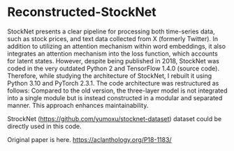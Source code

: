 # Reconstructed-StockNet
StockNet presents a clear pipeline for processing both time-series data, such as stock prices, and text data collected from X (formerly Twitter). In addition to utilizing an attention mechanism within word embeddings, it also integrates an attention mechanism into the loss function, which accounts for latent states.
However, despite being published in 2018, StockNet was coded in the very outdated Python 2 and TensorFlow 1.4.0 (source code). Therefore, while studying the architecture of StockNet, I rebuilt it using Python 3.10 and PyTorch 2.3.1.
The code architecture was restructured as follows: Compared to the old version, the three-layer model is not integrated into a single module but is instead constructed in a modular and separated manner. This approach enhances maintainability.

StrockNet (https://github.com/yumoxu/stocknet-dataset) dataset could be directly used in this code. 

Original paper is here. https://aclanthology.org/P18-1183/
